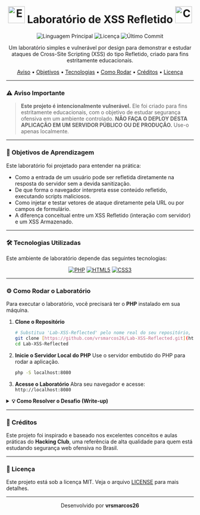 <div align="center">
  <h1>
    <img src="https://raw.githubusercontent.com/Tarikul-Islam-Anik/Animated-Fluent-Emojis/master/Emojis/Objects/Shield.png" alt="Escudo" width="45" height="45" />
    Laboratório de XSS Refletido
    <img src="https://raw.githubusercontent.com/Tarikul-Islam-Anik/Animated-Fluent-Emojis/master/Emojis/Objects/Desktop%20Computer.png" alt="Computador" width="45" height="45" />
  </h1>
</div>

<p align="center">
  <img alt="Linguagem Principal" src="https://img.shields.io/github/languages/top/vrsmarcos26/Lab-XSS-Reflected-Pr-tica-Educacional?style=for-the-badge&color=777BB4">
  <img alt="Licença" src="https://img.shields.io/github/license/vrsmarcos26/Lab-XSS-Reflected-Pr-tica-Educacional?style=for-the-badge&color=blue">
  <img alt="Último Commit" src="https://img.shields.io/github/last-commit/vrsmarcos26/Lab-XSS-Reflected-Pr-tica-Educacional?style=for-the-badge&color=green">
</p>

<p align="center">
  Um laboratório simples e vulnerável por design para demonstrar e estudar ataques de Cross-Site Scripting (XSS) do tipo Refletido, criado para fins estritamente educacionais.
</p>

<p align="center">
  <a href="#-aviso-importante">Aviso</a> •
  <a href="#-objetivos-de-aprendizagem">Objetivos</a> •
  <a href="#-tecnologias-utilizadas">Tecnologias</a> •
  <a href="#-como-rodar-o-laboratório">Como Rodar</a> •
  <a href="#-créditos">Créditos</a> •
  <a href="#-licença">Licença</a>
</p>

---

### ⚠️ Aviso Importante

> **Este projeto é intencionalmente vulnerável.** Ele foi criado para fins estritamente educacionais, com o objetivo de estudar segurança ofensiva em um ambiente controlado. **NÃO FAÇA O DEPLOY DESTA APLICAÇÃO EM UM SERVIDOR PÚBLICO OU DE PRODUÇÃO.** Use-o apenas localmente.

---

### 🎯 Objetivos de Aprendizagem

Este laboratório foi projetado para entender na prática:

-   Como a entrada de um usuário pode ser refletida diretamente na resposta do servidor sem a devida sanitização.
-   De que forma o navegador interpreta esse conteúdo refletido, executando scripts maliciosos.
-   Como injetar e testar vetores de ataque diretamente pela URL ou por campos de formulário.
-   A diferença conceitual entre um XSS Refletido (interação com servidor) e um XSS Armazenado.

---

### 🛠️ Tecnologias Utilizadas

Este ambiente de laboratório depende das seguintes tecnologias:

<p align="center">
  <a href="https://www.php.net/"><img src="https://img.shields.io/badge/PHP-777BB4?style=for-the-badge&logo=php&logoColor=white" alt="PHP"></a>
  <a href="#"><img src="https://img.shields.io/badge/HTML5-E34F26?style=for-the-badge&logo=html5&logoColor=white" alt="HTML5"></a>
  <a href="#"><img src="https://img.shields.io/badge/CSS3-1572B6?style=for-the-badge&logo=css3&logoColor=white" alt="CSS3"></a>
</p>

---

### ⚙️ Como Rodar o Laboratório

Para executar o laboratório, você precisará ter o **PHP** instalado em sua máquina.

1.  **Clone o Repositório**
    ```bash
    # Substitua 'Lab-XSS-Reflected' pelo nome real do seu repositório, se for diferente
    git clone [https://github.com/vrsmarcos26/Lab-XSS-Reflected.git](https://github.com/vrsmarcos26/Lab-XSS-Reflected.git)
    cd Lab-XSS-Reflected
    ```

2.  **Inicie o Servidor Local do PHP**
    Use o servidor embutido do PHP para rodar a aplicação.
    ```bash
    php -S localhost:8080
    ```

3.  **Acesse o Laboratório**
    Abra seu navegador e acesse: `http://localhost:8080`

<details>
<summary><strong>💡 Como Resolver o Desafio (Write-up)</strong></summary>

<br>

1.  Ao acessar a página, você encontrará um campo de pesquisa.
2.  Digite um texto simples (ex: `Olá Mundo`) e observe como ele é refletido na página após a submissão.
3.  Agora, em vez de um texto simples, injete um payload de JavaScript. O mais básico para confirmar a falha é:
    ```html
    <script>alert('XSS Refletido by vrsmarcos26')</script>
    ```
4.  Submeta o formulário. O servidor irá processar a requisição e "refletir" o seu payload de volta na resposta HTML. O navegador, ao renderizar a página, executará o script e um alerta aparecerá na tela.
5.  O script do laboratório irá detectar a execução bem-sucedida e revelará a flag como recompensa:
    ```
    FLAG{X$$_R3FL3CT3D_5UC3550}
    ```

</details>

---

### 🙌 Créditos

Este projeto foi inspirado e baseado nos excelentes conceitos e aulas práticas do **Hacking Club**, uma referência de alta qualidade para quem está estudando segurança web ofensiva no Brasil.

---

### 📝 Licença

Este projeto está sob a licença MIT. Veja o arquivo [LICENSE](LICENSE) para mais detalhes.

<hr>

<p align="center">
  Desenvolvido por <b>vrsmarcos26</b>
</p>
